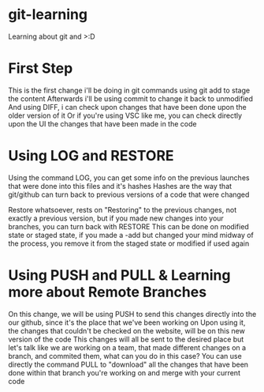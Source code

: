 # git-learning
Learning about git and >:D
# First Step

This is the first change i'll be doing in git commands using git add to stage the content
Afterwards i'll be using commit to change it back to unmodified
And using DIFF, i can check upon changes that have been done upon the older version of it
Or if you're using VSC like me, you can check directly upon the UI the changes that have been made in the code

# Using LOG and RESTORE

Using the command LOG, you can get some info on the previous launches that were done into this files and it's hashes
Hashes are the way that git/github can turn back to previous versions of a code that were changed

Restore whatsoever, rests on "Restoring" to the previous changes, not exactly a previous version, but if you made new changes into your branches, you can turn back with RESTORE
This can be done on modified state or staged state, if you made a -add but changed your mind midway of the process, you remove it from the staged state or modified if used again

# Using PUSH and PULL & Learning more about Remote Branches

On this change, we will be using PUSH to send this changes directly into the our github, since it's the place that we've been working on
Upon using it, the changes that couldn't be checked on the website, will be on this new version of the code
This changes will all be sent to the desired place but let's talk like we are working on a team, that made different changes on a branch, and commited them, what can you do in this case?
You can use directly the command PULL to "download" all the changes that have been done within that branch you're working on and merge with your current code
